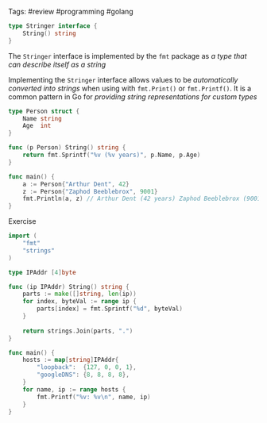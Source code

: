 Tags: #review #programming #golang 


```go
type Stringer interface {
    String() string
}

```

The `Stringer` interface is implemented by the `fmt` package as *a type that can describe itself as a string*

Implementing the `Stringer` interface allows values to be *automatically converted into strings* when using with `fmt.Print()` or `fmt.Printf()`. It is a common pattern in Go for *providing string representations for custom types*  


```go
type Person struct {
	Name string
	Age  int
}

func (p Person) String() string {
	return fmt.Sprintf("%v (%v years)", p.Name, p.Age)
}

func main() {
	a := Person{"Arthur Dent", 42}
	z := Person{"Zaphod Beeblebrox", 9001}
	fmt.Println(a, z) // Arthur Dent (42 years) Zaphod Beeblebrox (9001 years)
}

```

Exercise


```go
import (
	"fmt"
	"strings"
)

type IPAddr [4]byte

func (ip IPAddr) String() string {
	parts := make([]string, len(ip))
	for index, byteVal := range ip {
		parts[index] = fmt.Sprintf("%d", byteVal)
	}
	
	return strings.Join(parts, ".")
}

func main() {
	hosts := map[string]IPAddr{
		"loopback":  {127, 0, 0, 1},
		"googleDNS": {8, 8, 8, 8},
	}
	for name, ip := range hosts {
		fmt.Printf("%v: %v\n", name, ip)
	}
}


```
